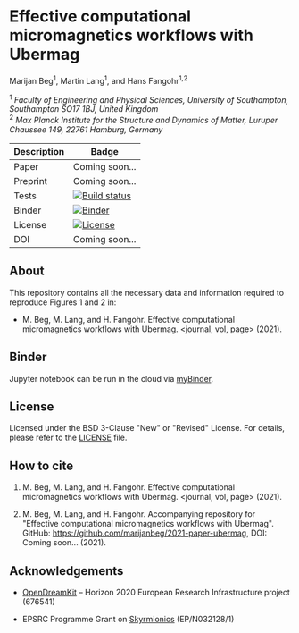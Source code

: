 # Effective computational micromagnetics workflows with Ubermag
Marijan Beg<sup>1</sup>, Martin Lang<sup>1</sup>, and Hans Fangohr<sup>1,2</sup>

<sup>1</sup> *Faculty of Engineering and Physical Sciences, University of Southampton, Southampton SO17 1BJ, United Kingdom*  
<sup>2</sup> *Max Planck Institute for the Structure and Dynamics of Matter, Luruper Chaussee 149, 22761 Hamburg, Germany*  

| Description | Badge |
| --- | --- |
| Paper | Coming soon... |
| Preprint | Coming soon... |
| Tests | [![Build status](https://github.com/marijanbeg/2021-paper-ubermag/workflows/workflow/badge.svg)](https://github.com/marijanbeg/2021-paper-ubermag/actions) |
| Binder | [![Binder](https://mybinder.org/badge_logo.svg)](https://mybinder.org/v2/gh/marijanbeg/2021-paper-ubermag/HEAD?filepath=notebooks%2Fubermag-example.ipynb) |
| License | [![License](https://img.shields.io/badge/License-BSD%203--Clause-blue.svg)](https://opensource.org/licenses/BSD-3-Clause) |
| DOI | Coming soon... |

## About

This repository contains all the necessary data and information required to reproduce Figures 1 and 2 in:

- M. Beg, M. Lang, and H. Fangohr. Effective computational micromagnetics workflows with Ubermag. <journal, vol, page> (2021).

## Binder

Jupyter notebook can be run in the cloud via [myBinder](https://mybinder.org/v2/gh/marijanbeg/2021-paper-ubermag/HEAD?filepath=notebooks%2Fubermag-example.ipynb).

## License

Licensed under the BSD 3-Clause "New" or "Revised" License. For details, please refer to the [LICENSE](LICENSE) file.

## How to cite

1. M. Beg, M. Lang, and H. Fangohr. Effective computational micromagnetics workflows with Ubermag. <journal, vol, page> (2021).

2. M. Beg, M. Lang, and H. Fangohr. Accompanying repository for "Effective computational micromagnetics workflows with Ubermag". GitHub: https://github.com/marijanbeg/2021-paper-ubermag, DOI: Coming soon... (2021).

## Acknowledgements

- [OpenDreamKit](http://opendreamkit.org/) – Horizon 2020 European Research Infrastructure project (676541)

- EPSRC Programme Grant on [Skyrmionics](http://www.skyrmions.ac.uk) (EP/N032128/1)
